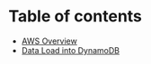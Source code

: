 # Table of contents

* [AWS Overview](README.md)
* [Data Load into DynamoDB](data-load-into-dynamodb.md)

